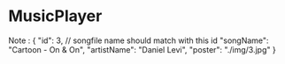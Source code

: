 # MusicPlayer

Note : 
{
    "id": 3, // songfile name should match with this id
    "songName": "Cartoon - On & On",
    "artistName": "Daniel Levi",
    "poster": "./img/3.jpg"
}
